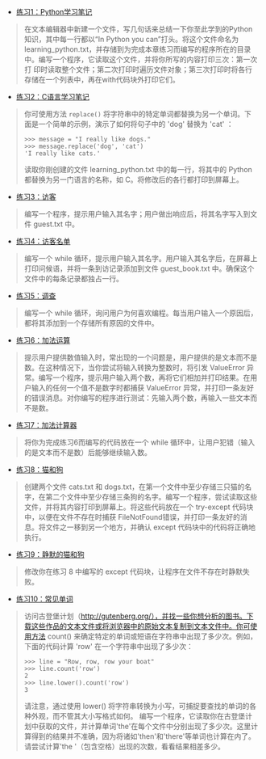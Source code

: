 - [练习1：Python学习笔记](https://github.com/xzu212/my-python-note/blob/main/practice09/learning_python.py)

> 在文本编辑器中新建一个文件，写几句话来总结一下你至此学到的Python知识，其中每一行都以“In Python you can”打头。将这个文件命名为	 learning_python.txt，并存储到为完成本章练习而编写的程序所在的目录中。编写一个程序，它读取这个文件，并将你所写的内容打印三次：第一次打	 印时读取整个文件；第二次打印时遍历文件对象；第三次打印时将各行存储在一个列表中，再在with代码块外打印它们。

- [练习2：C语言学习笔记](https://github.com/xzu212/my-python-note/blob/main/practice09/practice2.py)

> 你可使用方法 `replace()` 将字符串中的特定单词都替换为另一个单词。下面是一个简单的示例，演示了如何将句子中的 'dog' 替换为 'cat' ：
> ```
> >>> message = "I really like dogs."
> >>> message.replace('dog', 'cat')
> 'I really like cats.'
> ```
>读取你刚创建的文件 learning_python.txt 中的每一行，将其中的 Python 都替换为另一门语言的名称，如 C。将修改后的各行都打印到屏幕上。

- [练习3：访客](https://github.com/xzu212/my-python-note/blob/main/practice09/practice3.py)

> 编写一个程序，提示用户输入其名字；用户做出响应后，将其名字写入到文件 guest.txt 中。

- [练习4：访客名单](https://github.com/xzu212/my-python-note/blob/main/practice09/practice4.py)

> 编写一个 while 循环，提示用户输入其名字。用户输入其名字后，在屏幕上打印问候语，并将一条到访记录添加到文件 guest_book.txt 中。确保这个文件中的每条记录都独占一行。

- [练习5：调查](https://github.com/xzu212/my-python-note/blob/main/practice09/practice5.py)

> 编写一个 while 循环，询问用户为何喜欢编程。每当用户输入一个原因后，都将其添加到一个存储所有原因的文件中。

- [练习6：加法运算](https://github.com/xzu212/my-python-note/blob/main/practice09/practice6.py)

> 提示用户提供数值输入时，常出现的一个问题是，用户提供的是文本而不是数。在这种情况下，当你尝试将输入转换为整数时，将引发 ValueError 异常。编写一个程序，提示用户输入两个数，再将它们相加并打印结果。在用户输入的任何一个值不是数字时都捕获 ValueError 异常，并打印一条友好的错误消息。对你编写的程序进行测试：先输入两个数，再输入一些文本而不是数。

- [练习7：加法计算器](https://github.com/xzu212/my-python-note/blob/main/practice09/practice7.py)

> 将你为完成练习6而编写的代码放在一个 while 循环中，让用户犯错（输入的是文本而不是数）后能够继续输入数。

- [练习8：猫和狗](https://github.com/xzu212/my-python-note/blob/main/practice09/practice8.py)

>创建两个文件 cats.txt 和 dogs.txt，在第一个文件中至少存储三只猫的名字，在第二个文件中至少存储三条狗的名字。编写一个程序，尝试读取这些文件，并将其内容打印到屏幕上。将这些代码放在一个 try-except 代码块中，以便在文件不存在时捕获 FileNotFound错误，并打印一条友好的消息。将文件之一移到另一个地方，并确认 except 代码块中的代码将正确地执行。

- [练习9：静默的猫和狗](https://github.com/xzu212/my-python-note/blob/main/practice09/practice9.py)

>修改你在练习 8 中编写的 except 代码块，让程序在文件不存在时静默失败。

- [练习10：常见单词]()

> 访问古登堡计划（http://gutenberg.org/），并找一些你想分析的图书。下载这些作品的文本文件或将浏览器中的原始文本复制到文本文件中。你可使用方法 count() 来确定特定的单词或短语在字符串中出现了多少次。例如，下面的代码计算 'row' 在一个字符串中出现了多少次：
> ```
> >>> line = "Row, row, row your boat"
> >>> line.count('row')
> 2
> >>> line.lower().count('row')
> 3
> ```
> 请注意，通过使用 lower() 将字符串转换为小写，可捕捉要查找的单词的各种外观，而不管其大小写格式如何。
>编写一个程序，它读取你在古登堡计划中获取的文件，并计算单词'the'在每个文件中分别出现了多少次。这里计算得到的结果并不准确，因为将诸如'then'和'there'等单词也计算在内了。请尝试计算'the '（包含空格）出现的次数，看看结果相差多少。

